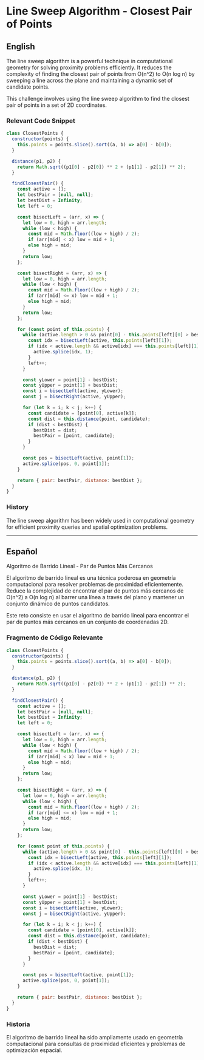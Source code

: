 # Line Sweep Algorithm - Closest Pair of Points

## English

The line sweep algorithm is a powerful technique in computational geometry for solving proximity problems efficiently. It reduces the complexity of finding the closest pair of points from O(n^2) to O(n log n) by sweeping a line across the plane and maintaining a dynamic set of candidate points.

This challenge involves using the line sweep algorithm to find the closest pair of points in a set of 2D coordinates.

### Relevant Code Snippet

```javascript
class ClosestPoints {
  constructor(points) {
    this.points = points.slice().sort((a, b) => a[0] - b[0]);
  }

  distance(p1, p2) {
    return Math.sqrt((p1[0] - p2[0]) ** 2 + (p1[1] - p2[1]) ** 2);
  }

  findClosestPair() {
    const active = [];
    let bestPair = [null, null];
    let bestDist = Infinity;
    let left = 0;

    const bisectLeft = (arr, x) => {
      let low = 0, high = arr.length;
      while (low < high) {
        const mid = Math.floor((low + high) / 2);
        if (arr[mid] < x) low = mid + 1;
        else high = mid;
      }
      return low;
    };

    const bisectRight = (arr, x) => {
      let low = 0, high = arr.length;
      while (low < high) {
        const mid = Math.floor((low + high) / 2);
        if (arr[mid] <= x) low = mid + 1;
        else high = mid;
      }
      return low;
    };

    for (const point of this.points) {
      while (active.length > 0 && point[0] - this.points[left][0] > bestDist) {
        const idx = bisectLeft(active, this.points[left][1]);
        if (idx < active.length && active[idx] === this.points[left][1]) {
          active.splice(idx, 1);
        }
        left++;
      }

      const yLower = point[1] - bestDist;
      const yUpper = point[1] + bestDist;
      const i = bisectLeft(active, yLower);
      const j = bisectRight(active, yUpper);

      for (let k = i; k < j; k++) {
        const candidate = [point[0], active[k]];
        const dist = this.distance(point, candidate);
        if (dist < bestDist) {
          bestDist = dist;
          bestPair = [point, candidate];
        }
      }

      const pos = bisectLeft(active, point[1]);
      active.splice(pos, 0, point[1]);
    }

    return { pair: bestPair, distance: bestDist };
  }
}
```

### History

The line sweep algorithm has been widely used in computational geometry for efficient proximity queries and spatial optimization problems.

---

## Español

Algoritmo de Barrido Lineal - Par de Puntos Más Cercanos

El algoritmo de barrido lineal es una técnica poderosa en geometría computacional para resolver problemas de proximidad eficientemente. Reduce la complejidad de encontrar el par de puntos más cercanos de O(n^2) a O(n log n) al barrer una línea a través del plano y mantener un conjunto dinámico de puntos candidatos.

Este reto consiste en usar el algoritmo de barrido lineal para encontrar el par de puntos más cercanos en un conjunto de coordenadas 2D.

### Fragmento de Código Relevante

```javascript
class ClosestPoints {
  constructor(points) {
    this.points = points.slice().sort((a, b) => a[0] - b[0]);
  }

  distance(p1, p2) {
    return Math.sqrt((p1[0] - p2[0]) ** 2 + (p1[1] - p2[1]) ** 2);
  }

  findClosestPair() {
    const active = [];
    let bestPair = [null, null];
    let bestDist = Infinity;
    let left = 0;

    const bisectLeft = (arr, x) => {
      let low = 0, high = arr.length;
      while (low < high) {
        const mid = Math.floor((low + high) / 2);
        if (arr[mid] < x) low = mid + 1;
        else high = mid;
      }
      return low;
    };

    const bisectRight = (arr, x) => {
      let low = 0, high = arr.length;
      while (low < high) {
        const mid = Math.floor((low + high) / 2);
        if (arr[mid] <= x) low = mid + 1;
        else high = mid;
      }
      return low;
    };

    for (const point of this.points) {
      while (active.length > 0 && point[0] - this.points[left][0] > bestDist) {
        const idx = bisectLeft(active, this.points[left][1]);
        if (idx < active.length && active[idx] === this.points[left][1]) {
          active.splice(idx, 1);
        }
        left++;
      }

      const yLower = point[1] - bestDist;
      const yUpper = point[1] + bestDist;
      const i = bisectLeft(active, yLower);
      const j = bisectRight(active, yUpper);

      for (let k = i; k < j; k++) {
        const candidate = [point[0], active[k]];
        const dist = this.distance(point, candidate);
        if (dist < bestDist) {
          bestDist = dist;
          bestPair = [point, candidate];
        }
      }

      const pos = bisectLeft(active, point[1]);
      active.splice(pos, 0, point[1]);
    }

    return { pair: bestPair, distance: bestDist };
  }
}
```

### Historia

El algoritmo de barrido lineal ha sido ampliamente usado en geometría computacional para consultas de proximidad eficientes y problemas de optimización espacial.
